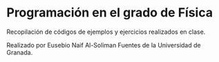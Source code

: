 # Programación en el grado de Física

Recopilación de códigos de ejemplos y ejercicios realizados en clase.

Realizado por Eusebio Naif Al-Soliman Fuentes de la Universidad de Granada.